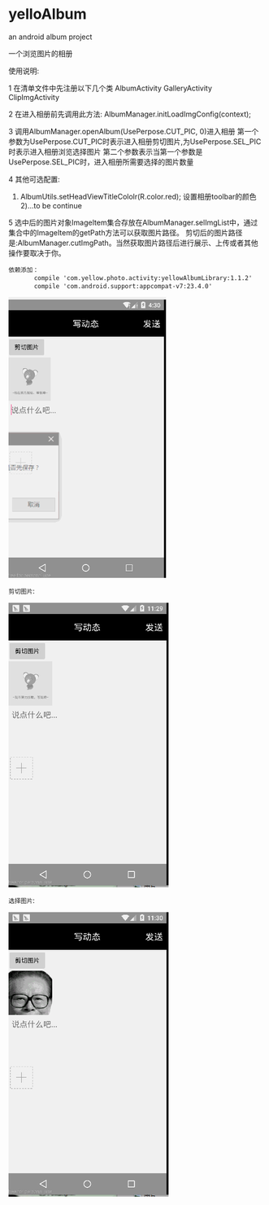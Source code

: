 # yelloAlbum
an android album project

一个浏览图片的相册 

使用说明:

1 在清单文件中先注册以下几个类
  AlbumActivity
  GalleryActivity
  ClipImgActivity

2 在进入相册前先调用此方法:
  AlbumManager.initLoadImgConfig(context);


3 调用AlbumManager.openAlbum(UsePerpose.CUT_PIC, 0)进入相册
   第一个参数为UsePerpose.CUT_PIC时表示进入相册剪切图片,为UsePerpose.SEL_PIC时表示进入相册浏览选择图片
   第二个参数表示当第一个参数是UsePerpose.SEL_PIC时，进入相册所需要选择的图片数量


4 其他可选配置:
  1) AlbumUtils.setHeadViewTitleCololr(R.color.red); 设置相册toolbar的颜色
  2)...to be continue

5 选中后的图片对象ImageItem集合存放在AlbumManager.selImgList中，通过集合中的ImageItem的getPath方法可以获取图片路径。
  剪切后的图片路径是:AlbumManager.cutImgPath。当然获取图片路径后进行展示、上传或者其他操作要取决于你。



    依赖添加：
           compile 'com.yellow.photo.activity:yellowAlbumLibrary:1.1.2'
           compile 'com.android.support:appcompat-v7:23.4.0'






![image](https://github.com/kid1943/yellowAlbum/blob/master/album.gif?raw=true)





`剪切图片`:

![image](https://github.com/kid1943/yellowAlbum/blob/master/album_cut.gif?raw=true)



`选择图片`:

![image](https://github.com/kid1943/yellowAlbum/blob/master/album_sel.gif?raw=true)



















